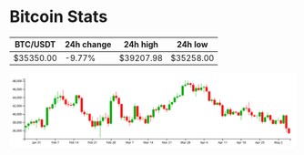 # Bitcoin Stats

BTC/USDT|24h change|24h high|24h low|
|---|---|---|---|
|$35350.00|-9.77%|$39207.98|$35258.00|

<img src="./chart.svg">
